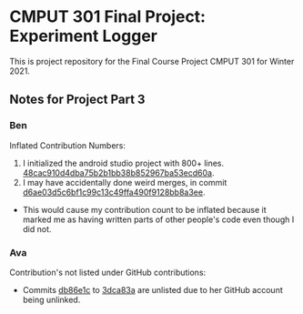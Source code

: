 # CMPUT 301 Final Project: Experiment Logger
This is project repository for the Final Course Project CMPUT 301 for Winter 2021.

## Notes for Project Part 3

<h3>Ben</h3>

Inflated Contribution Numbers:
1. I initialized the android studio project with 800+ lines. [48cac910d4dba75b2b1bb38b852967ba53ecd60a](https://github.com/CMPUT301W21T12/FAANG-GANG/commit/48cac910d4dba75b2b1bb38b852967ba53ecd60a).
2. I may have accidentally done weird merges, in commit [d6ae03d5c6bf1c99c13c49ffa490f9128bb8a3ee](https://github.com/CMPUT301W21T12/FAANG-GANG/commit/d6ae03d5c6bf1c99c13c49ffa490f9128bb8a3ee).
* This would cause my contribution count to be inflated because it marked me as having written parts of other people's code even though I did not. 

<h3>Ava</h3> 

Contribution's not listed under GitHub contributions:
* Commits [db86e1c](https://github.com/CMPUT301W21T12/FAANG-GANG/commit/db86e1ca8146720b1f63a2f8a1e42ce585da9cc7) to [3dca83a](https://github.com/CMPUT301W21T12/FAANG-GANG/commit/0bae39a60c51f4ec0f8ecf742f665a8cd19303e5) are unlisted due to her GitHub account being unlinked.
